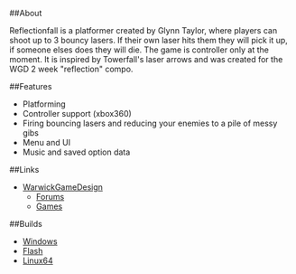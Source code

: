 ##About

Reflectionfall is a platformer created by Glynn Taylor, where players can shoot up to 3 bouncy lasers. If their own laser hits them they will pick it up, if someone elses does they will die. The game is controller only at the moment. It is inspired by Towerfall's laser arrows and was created for the WGD 2 week "reflection" compo.

##Features

- Platforming
- Controller support (xbox360)
- Firing bouncing lasers and reducing your enemies to a pile of messy gibs
- Menu and UI
- Music and saved option data

##Links

- [WarwickGameDesign](https://www.warwickgamedesign.co.uk)
  - [Forums](https://www.warwickgamedesign.co.uk/forum)
  - [Games](https://www.warwickgamedesign.co.uk/games)

##Builds
- [Windows](http://gtaylor.warwickcompsoc.co.uk/downloads/Reflectionfall_Windows_17-10-2014.zip)
- [Flash](http://gtaylor.warwickcompsoc.co.uk/downloads/Reflectionfall_Flash_17-10-2014.zip)
- [Linux64](http://gtaylor.warwickcompsoc.co.uk/downloads/Reflectionfall_Linux64_17-10-2014.zip)